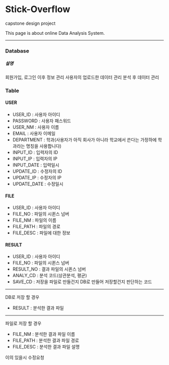 # Stick-Overflow
capstone design project

This page is about online Data Analysis System.

- - -

### Database

##### 설명

회원가입, 로그인 이후 정보 관리
사용자의 업로드한 데이터 관리
분석 후 데이터 관리

### Table

#### USER
- USER_ID : 사용자 아이디
- PASSWORD : 사용자 패스워드
- USER_NM : 사용자 이름
- EMAIL : 사용자 이메일
- DEPARTMENT : 학과(사용자가 아직 회사가 아니라 학교에서 쓴다는 가정하에 학과라는 명칭을 사용합니다)
- INPUT_ID : 입력자의 ID
- INPUT_IP : 입력자의 IP
- INPUT_DATE : 입력일시
- UPDATE_ID : 수정자의 ID
- UPDATE_IP : 수정자의 IP
- UPDATE_DATE : 수정일시

#### FILE
- USER_ID : 사용자 아이디
- FILE_NO : 파일의 시퀸스 넘버
- FILE_NM : 파일의 이름
- FILE_PATH : 파일의 경로
- FILE_DESC : 파일에 대한 정보

#### RESULT
- USER_ID : 사용자 아이디
- FILE_NO : 파일의 시퀸스 넘버
- RESULT_NO : 결과 파일의 시퀸스 넘버
- ANALY_CD : 분석 코드(상관분석, 평균)
- SAVE_CD : 저장을 파일로 만들건지 DB로 만들어 저장할건지 판단하는 코드
---
DB로 저장 할 경우
- RESULT : 분석한 결과 파일
---
파일로 저장 할 경우
- FILE_NM : 분석한 결과 파일 이름
- FILE_PATH : 분석한 결과 파일 경로
- FILE_DESC : 분석한 결과 파일 설명

이의 있을시 수정요청 
